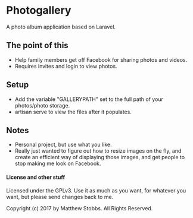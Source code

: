 # Photogallery
A photo album application based on Laravel.

## The point of this
* Help family members get off Facebook for sharing photos and videos.
* Requires invites and login to view photos.

## Setup
* Add the variable "GALLERYPATH" set to the full path of your photos/photo storage.
* artisan serve to view the files after it populates.

## Notes
* Personal project, but use what you like.
* Really just wanted to figure out how to resize images on the fly, and create an efficient way of displaying those images, and get people to stop making me look on Facebook.

#### License and other stuff
Licensed under the GPLv3. Use it as much as you want, for whatever you want, but please send changes back to me.

Copyright (c) 2017 by Matthew Stobbs. All Rights Reserved.
